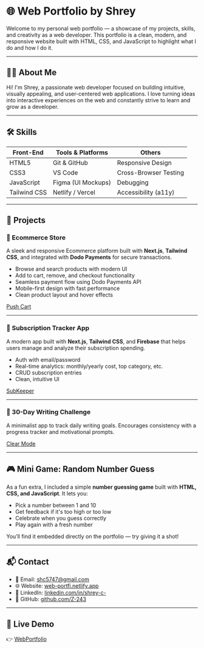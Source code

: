 # 🌐 Web Portfolio by Shrey

Welcome to my personal web portfolio — a showcase of my projects, skills, and creativity as a web developer. This portfolio is a clean, modern, and responsive website built with HTML, CSS, and JavaScript to highlight what I do and how I do it.

---

## 👨‍💻 About Me

Hi! I'm Shrey, a passionate web developer focused on building intuitive, visually appealing, and user-centered web applications. I love turning ideas into interactive experiences on the web and constantly strive to learn and grow as a developer.

---

## 🛠️ Skills

| Front-End      | Tools & Platforms   | Others              |
|----------------|---------------------|----------------------|
| HTML5          | Git & GitHub        | Responsive Design    |
| CSS3           | VS Code             | Cross-Browser Testing|
| JavaScript     | Figma (UI Mockups)  | Debugging            |
| Tailwind CSS   | Netlify / Vercel    | Accessibility (a11y) |

---

## 💼 Projects

### 🔹 Ecommerce Store  
A sleek and responsive Ecommerce platform built with **Next.js**, **Tailwind CSS**, and integrated with **Dodo Payments** for secure transactions.

- Browse and search products with modern UI
- Add to cart, remove, and checkout functionality
- Seamless payment flow using Dodo Payments API
- Mobile-first design with fast performance
- Clean product layout and hover effects

[Push Cart](https://clear-mode.netlify.app/)

---

### 🔹 Subscription Tracker App  
A modern app built with **Next.js**, **Tailwind CSS**, and **Firebase** that helps users manage and analyze their subscription spending.

- Auth with email/password
- Real-time analytics: monthly/yearly cost, top category, etc.
- CRUD subscription entries
- Clean, intuitive UI

[SubKeeper](https://sub-keeper.netlify.app/)

---

### 🔹 30-Day Writing Challenge  
A minimalist app to track daily writing goals. Encourages consistency with a progress tracker and motivational prompts.

[Clear Mode](https://clear-mode.netlify.app/)

---

## 🎮 Mini Game: Random Number Guess

As a fun extra, I included a simple **number guessing game** built with **HTML, CSS, and JavaScript**. It lets you:

- Pick a number between 1 and 10
- Get feedback if it's too high or too low
- Celebrate when you guess correctly
- Play again with a fresh number

You’ll find it embedded directly on the portfolio — try giving it a shot!

---

## 📬 Contact

- 📧 Email: [shc5747@gmail.com](mailto:shc5747@gmail.com)
- 🌐 Website: [web-portfi.netlify.app](https://web-portfi.netlify.app/)
- 💼 LinkedIn: [linkedin.com/in/shrey-c-](https://www.linkedin.com/in/shrey-c-/)
- 🐙 GitHub: [github.com/Z-243](https://github.com/Z-243)

---

## 🚀 Live Demo

👉 [WebPortfolio](https://web-portfi.netlify.app/)
